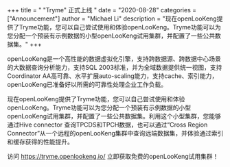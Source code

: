 +++
title = " \"Tryme\" 正式上线 "
date = "2020-08-28"
categories = ["Announcement"]
author = "Michael Li"
description = "现在openLooKeng提供了Tryme功能，您可以自己尝试使用和体验openLooKeng。Tryme功能可以为您分配一个预装有示例数据的小型openLooKeng试用集群，并配置了一些公共数据集。"
+++

openLooKeng是一个高性能的数据虚拟化引擎，支持跨数据源、跨数据中心场景的大数据查询分析能力，支持SQL 2003标准，并为全域数据提供统一视图，支持Coordinator AA高可靠、水平扩展auto-scaling能力，支持cache、索引能力，openLooKeng已准备好以所需的可靠性处理企业工作负载。

现在openLooKeng提供了Tryme功能，您可以自己尝试使用和体验openLooKeng。Tryme功能可以为您分配一个预装有示例数据的小型openLooKeng试用集群，并配置了一些公共数据集。利用这个小型集群，您能够通过Hive  connector 查询TPCDS和TPCH数据，也可以通过“Cross Region Connector”从一个远程的openLooKeng集群中查询远端数据集，并体验通过索引和缓存获得的性能提升。

 

访问 https://tryme.openlookeng.io/ 立即获取免费的openLooKeng试用集群！

 